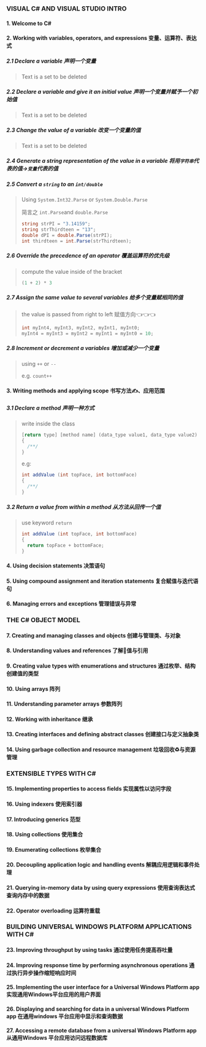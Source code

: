 ### VISUAL C# AND VISUAL STUDIO INTRO
#### 1. Welcome to C#
#### 2. Working with variables, operators, and expressions 变量、运算符、表达式
##### 2.1 Declare a variable 声明一个变量
> Text is a set to be deleted
##### 2.2 Declare a variable and give it an initial value 声明一个变量并赋予一个初始值
> Text is a set to be deleted
##### 2.3 Change the value of a variable 改变一个变量的值
> Text is a set to be deleted
##### 2.4 Generate a string representation of the value in a variable 将用`字符串`代表的值->`变量`代表的值
> 
##### 2.5 Convert a `string` to an `int/double` 
> Using `System.Int32.Parse` or `System.Double.Parse`
> 
> 简言之 `int.Parse`and `double.Parse`
> ```C#
> string strPI = "3.14159";
> string strThirdteen = "13";
> double dPI = double.Parse(strPI);
> int thirdteen = int.Parse(strThirdteen);
> ```
##### 2.6 Override the precedence of an operator 覆盖运算符的优先级
> compute the value inside of the bracket
> ```C#
> (1 + 2) * 3
> ```
##### 2.7 Assign the same value to several variables 给多个变量赋相同的值
> the value is passed from right to left 赋值方向👈👈👈
> ```C#
> int myInt4, myInt3, myInt2, myInt1, myInt0;
> myInt4 = myInt3 = myInt2 = myInt1 = myInt0 = 10;
> ```
##### 2.8 Increment or decrement a variables 增加或减少一个变量
> using `++` or `--`
> 
> e.g. `count++`

#### 3. Writing methods and applying scope 书写方法✍️、应用范围
##### 3.1 Declare a method 声明一种方式
> write inside the class
> ```C#
> [return type] [method name] (data_type value1, data_type value2)
> {
>   /**/
> }
> ```
> e.g:
> ```C#
> int addValue (int topFace, int bottomFace) 
> {
>   /**/
> }
> ```

##### 3.2 Return a value from within a method 从方法从回传一个值
> use keyword `return`
> ```C#
> int addValue (int topFace, int bottomFace) 
> {
>   return topFace + bottomFace;
> }
> ```

#### 4. Using decision statements 决策语句
#### 5. Using compound assignment and iteration statements 复合赋值与迭代语句
#### 6. Managing errors and exceptions 管理错误与异常

### THE C# OBJECT MODEL
#### 7. Creating and managing classes and objects 创建与管理类、与对象
#### 8. Understanding values and references 了解🫡值与引用
#### 9. Creating value types with enumerations and structures 通过枚举、结构创建值的类型
#### 10. Using arrays 阵列
#### 11. Understanding parameter arrays 参数阵列
#### 12. Working with inheritance 继承
#### 13. Creating interfaces and defining abstract classes 创建接口与定义抽象类
#### 14. Using garbage collection and resource management 垃圾回收♻️与资源管理

### EXTENSIBLE TYPES WITH C#
#### 15. Implementing properties to access fields 实现属性以访问字段
#### 16. Using indexers 使用索引器
#### 17. Introducing generics 范型
#### 18. Using collections 使用集合 
#### 19. Enumerating collections 枚举集合
#### 20. Decoupling application logic and handling events 解耦应用逻辑和事件处理
#### 21. Querying in-memory data by using query expressions 使用查询表达式查询内存中的数据
#### 22. Operator overloading 运算符重载

### BUILDING UNIVERSAL WINDOWS PLATFORM APPLICATIONS WITH C#
#### 23. Improving throughput by using tasks 通过使用任务提高吞吐量
#### 24. Improving response time by performing asynchronous operations 通过执行异步操作缩短响应时间
#### 25. Implementing the user interface for a Universal Windows Platform app 实现通用Windows平台应用的用户界面
#### 26. Displaying and searching for data in a universal Windows Platform app 在通用windows 平台应用中显示和查询数据
#### 27. Accessing a remote database from a universal Windows Platform app 从通用Windows 平台应用访问远程数据库
